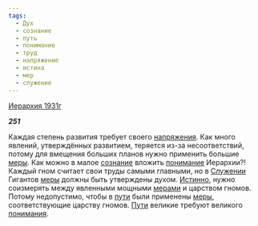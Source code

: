 ```yaml
---
tags:
  - Дух
  - сознание
  - путь
  - понимание
  - труд
  - напряжение
  - истина
  - мер
  - служение
---
```

[Иерархия 1931г](https://127.0.0.1:4002/agni/1931)

___251___

Каждая степень развития требует своего [напряжения](../../../tags/#напряжение). Как много явлений, утверждённых развитием, теряется из-за несоответствий, потому для вмещения больших планов нужно применить большие [меры](../../../tags/#[мер](../../../tags/#мер)). Как можно в малое [сознание](../../../tags/#сознание) вложить [понимание](../../../tags/#понимание) Иерархии?! Каждый гном считает свои труды самыми главными, но в [Служении](../../../tags/#служение) Гигантов [меры](../../../tags/#[мер](../../../tags/#мер)) должны быть утверждены духом. [Истинно](../../../tags/#истина), нужно соизмерять между явленными мощными [мерами](../../../tags/#мер) и царством гномов. Потому недопустимо, чтобы в [пути](../../../tags/#путь) были применены [меры](../../../tags/#[мер](../../../tags/#мер)), соответствующие царству гномов. [Пути](../../../tags/#путь) великие требуют великого [понимания](../../../tags/#понимание).   

